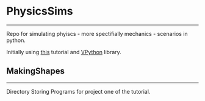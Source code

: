 # PhysicsSims

---

Repo for simulating phyiscs - more spectifially mechanics - scenarios in python.

Initially using [this](https://physics.weber.edu/schroeder/scicomp/PythonManual.pdf) tutorial and [VPython](https://vpython.org/) library.

## MakingShapes

---
Directory Storing Programs for project one of the tutorial.